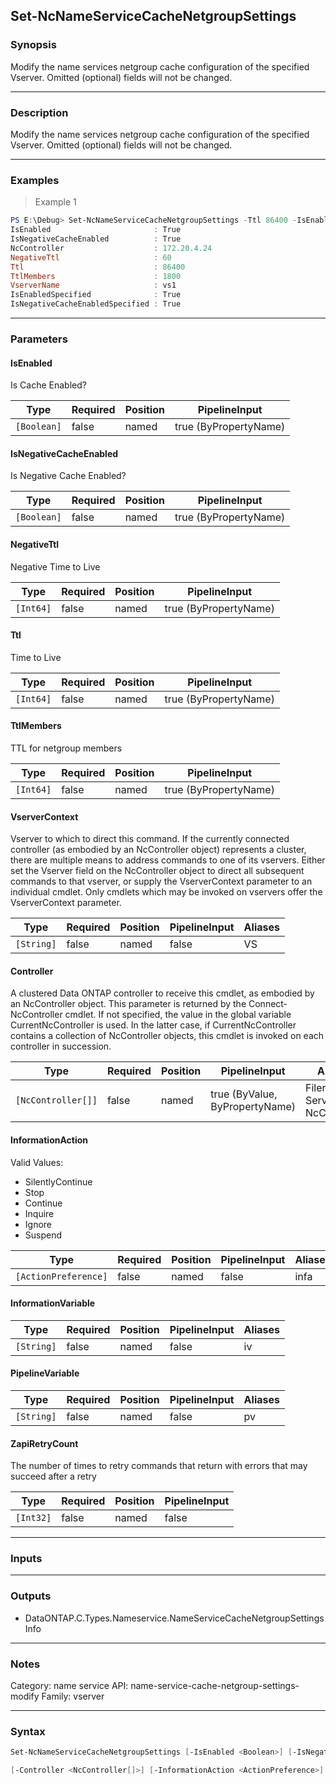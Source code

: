 Set-NcNameServiceCacheNetgroupSettings
--------------------------------------

### Synopsis
Modify the name services netgroup cache configuration of the specified Vserver. Omitted (optional) fields will not be changed.

---

### Description

Modify the name services netgroup cache configuration of the specified Vserver. Omitted (optional) fields will not be changed.

---

### Examples
> Example 1

```PowerShell
PS E:\Debug> Set-NcNameServiceCacheNetgroupSettings -Ttl 86400 -IsEnabled $true
IsEnabled                       : True
IsNegativeCacheEnabled          : True
NcController                    : 172.20.4.24
NegativeTtl                     : 60
Ttl                             : 86400
TtlMembers                      : 1800
VserverName                     : vs1
IsEnabledSpecified              : True
IsNegativeCacheEnabledSpecified : True

```

---

### Parameters
#### **IsEnabled**
Is Cache Enabled?

|Type       |Required|Position|PipelineInput        |
|-----------|--------|--------|---------------------|
|`[Boolean]`|false   |named   |true (ByPropertyName)|

#### **IsNegativeCacheEnabled**
Is Negative Cache Enabled?

|Type       |Required|Position|PipelineInput        |
|-----------|--------|--------|---------------------|
|`[Boolean]`|false   |named   |true (ByPropertyName)|

#### **NegativeTtl**
Negative Time to Live

|Type     |Required|Position|PipelineInput        |
|---------|--------|--------|---------------------|
|`[Int64]`|false   |named   |true (ByPropertyName)|

#### **Ttl**
Time to Live

|Type     |Required|Position|PipelineInput        |
|---------|--------|--------|---------------------|
|`[Int64]`|false   |named   |true (ByPropertyName)|

#### **TtlMembers**
TTL for netgroup members

|Type     |Required|Position|PipelineInput        |
|---------|--------|--------|---------------------|
|`[Int64]`|false   |named   |true (ByPropertyName)|

#### **VserverContext**
Vserver to which to direct this command.  If the currently connected controller (as embodied by an NcController object) represents a cluster, there are multiple means to address commands to one of its vservers.  Either set the Vserver field on the NcController object to direct all subsequent commands to that vserver, or supply the VserverContext parameter to an individual cmdlet.  Only cmdlets which may be invoked on vservers offer the VserverContext parameter.

|Type      |Required|Position|PipelineInput|Aliases|
|----------|--------|--------|-------------|-------|
|`[String]`|false   |named   |false        |VS     |

#### **Controller**
A clustered Data ONTAP controller to receive this cmdlet, as embodied by an NcController object. This parameter is returned by the Connect-NcController cmdlet.  If not specified, the value in the global variable CurrentNcController is used. In the latter case, if CurrentNcController contains a collection of NcController objects, this cmdlet is invoked on each controller in succession.

|Type              |Required|Position|PipelineInput                 |Aliases                          |
|------------------|--------|--------|------------------------------|---------------------------------|
|`[NcController[]]`|false   |named   |true (ByValue, ByPropertyName)|Filer<br/>Server<br/>NcController|

#### **InformationAction**

Valid Values:

* SilentlyContinue
* Stop
* Continue
* Inquire
* Ignore
* Suspend

|Type                |Required|Position|PipelineInput|Aliases|
|--------------------|--------|--------|-------------|-------|
|`[ActionPreference]`|false   |named   |false        |infa   |

#### **InformationVariable**

|Type      |Required|Position|PipelineInput|Aliases|
|----------|--------|--------|-------------|-------|
|`[String]`|false   |named   |false        |iv     |

#### **PipelineVariable**

|Type      |Required|Position|PipelineInput|Aliases|
|----------|--------|--------|-------------|-------|
|`[String]`|false   |named   |false        |pv     |

#### **ZapiRetryCount**
The number of times to retry commands that return with errors that may succeed after a retry

|Type     |Required|Position|PipelineInput|
|---------|--------|--------|-------------|
|`[Int32]`|false   |named   |false        |

---

### Inputs

---

### Outputs
* DataONTAP.C.Types.Nameservice.NameServiceCacheNetgroupSettingsInfo

---

### Notes
Category: name service
API:  name-service-cache-netgroup-settings-modify
Family: vserver

---

### Syntax
```PowerShell
Set-NcNameServiceCacheNetgroupSettings [-IsEnabled <Boolean>] [-IsNegativeCacheEnabled <Boolean>] [-NegativeTtl <Int64>] [-Ttl <Int64>] [-TtlMembers <Int64>] [-VserverContext <String>] 
```
```PowerShell
[-Controller <NcController[]>] [-InformationAction <ActionPreference>] [-InformationVariable <String>] [-PipelineVariable <String>] [-ZapiRetryCount <Int32>] [<CommonParameters>]
```
